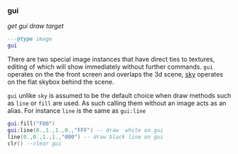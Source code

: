 ### gui

_get gui draw target_

```lua
---@type image
gui
```

There are two special image instances that have direct ties to textures, editing of which will show immediately without further commands. `gui` operates on the the front screen and overlaps the 3d scene, [sky](#sky) operates on the flat skybox behind the scene.

`gui` unlike `sky` is assumed to be the default choice when draw methods such as `line` or `fill` are used. As such calling them without an image acts as an alias. For instance `line` is the same as `gui:line`

```lua
gui:fill("F00")
gui:line(0.,1.,1.,0.,"FFF") -- draw  white on gui
line(0.,0.,1.,1.,"000") -- draw black line on gui
clr() --clear gui
```
